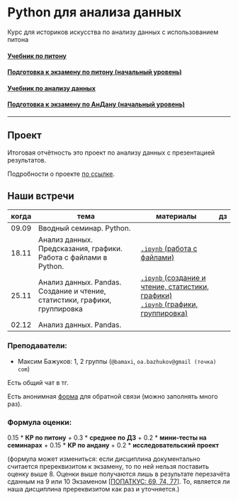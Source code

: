 # Python для анализа данных

Курс для историков искусства по анализу данных с использованием питона

#### [Учебник по питону](https://edu.hse.ru/course/view.php?id=133389)
#### [Подготовка к экзамену по питону (начальный уровень)](https://edu.hse.ru/course/view.php?id=134286)

#### [Учебник по анализу данных](https://edu.hse.ru/course/view.php?id=136231)
#### [Подготовка к экзамену по АнДану (начальный уровень)](https://edu.hse.ru/course/view.php?id=133864)
------------

## Проект

Итоговая отчётность это проект по анализу данных с презентацией результатов.

Подробности о проекте [по ссылке](/project_datasets.md).


## Наши встречи

|когда|тема|материалы|дз|
|---|---|---|---|
| 09.09 | Вводный семинар. Python. | | |
| 18.11 | Анализ данных. Предсказания, графики. Работа с файлами в Python. | [`.ipynb` (работа с файлами)](/seminars/09-py-files.ipynb) | |
| 25.11 | Анализ данных. Pandas. Создание и чтение, статистики, графики, группировка | [`.ipynb` (создание и чтение, статистики, графики)](/seminars/10-andan-pandas.ipynb) <br> [`.ipynb` (графики, группировка)](/seminars/10-andan-pandas.ipynb)| |
| 02.12 | Анализ данных. Pandas.  | | |




### Преподаватели:

- Максим Бажуков: 1, 2 группы (`@bamaxi`, `oa.bazhukov@gmail (точка) com`)

Есть общий чат в тг.

Есть анонимная [форма](https://forms.gle/SEXjvyUJQnmEE2Dg6) для обратной связи (можно заполнять много раз).

### Формула оценки:
0.15 * **КР по питону** + 0.3 * **среднее по ДЗ** + 0.2 * **мини-тесты на семинарах** + 0.15 * **КР по андану** + 0.2 * **исследовательский проект**

(формула может измениться: если дисциплина документально считается пререквизитом к экзамену, то по ней нельзя поставить оценку выше 8. Оценки выше получаются лишь в результате перезачёта сданным на 9 или 10 Экзаменом [[ПОПАТКУС: 69, 74, 77](https://www.hse.ru/docs/551872110.html)]. То, является ли наша дисциплина пререквизитом как раз и уточняется.)
